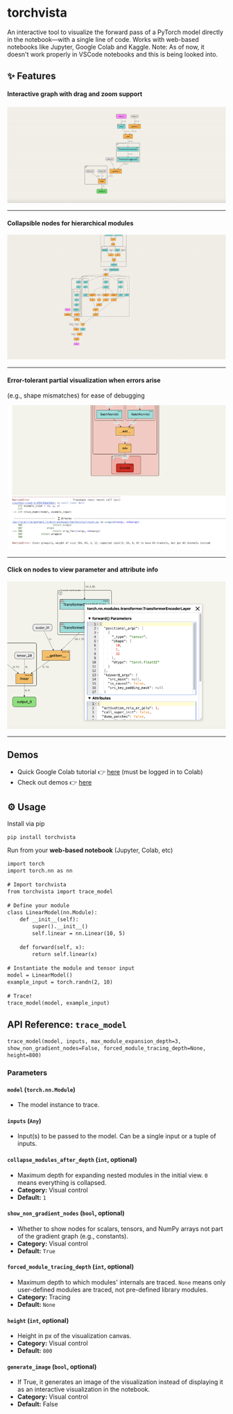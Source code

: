 # torchvista

An interactive tool to visualize the forward pass of a PyTorch model directly in the notebook—with a single line of code. Works with web-based notebooks like Jupyter, Google Colab and Kaggle.
Note: As of now, it doesn't work properly in VSCode notebooks and this is being looked into.

## ✨ Features

#### Interactive graph with drag and zoom support

![](docs/assets/interactive-graph.gif)

--------

#### Collapsible nodes for hierarchical modules 

![](docs/assets/collapsible-graph.gif)

--------

#### Error-tolerant partial visualization when errors arise
(e.g., shape mismatches) for ease of debugging

![](docs/assets/error-graph.png)

--------

#### Click on nodes to view parameter and attribute info

![](docs/assets/info-popup.png)

--------


## Demos

- Quick Google Colab tutorial 👉 [here](https://colab.research.google.com/drive/1wrWKhpvGiqHhE0Lb1HnFGeOcS4uBqGXw?usp=sharing) (must be logged in to Colab)
- Check out demos 👉 [here](https://sachinhosmani.github.io/torchvista/)

## ⚙️ Usage

Install via pip
```
pip install torchvista
```

Run from your **web-based notebook** (Jupyter, Colab, etc)

```
import torch
import torch.nn as nn

# Import torchvista
from torchvista import trace_model

# Define your module
class LinearModel(nn.Module):
    def __init__(self):
        super().__init__()
        self.linear = nn.Linear(10, 5)

    def forward(self, x):
        return self.linear(x)

# Instantiate the module and tensor input
model = LinearModel()
example_input = torch.randn(2, 10)

# Trace!
trace_model(model, example_input)
```
## API Reference: `trace_model`

    trace_model(model, inputs, max_module_expansion_depth=3, show_non_gradient_nodes=False, forced_module_tracing_depth=None, height=800)
### Parameters

#### `model` (`torch.nn.Module`)
- The model instance to trace.

#### `inputs` (`Any`)
- Input(s) to be passed to the model. Can be a single input or a tuple of inputs.

#### `collapse_modules_after_depth` (`int`, optional)
- Maximum depth for expanding nested modules in the initial view. `0` means everything is collapsed.
- **Category:** Visual control
- **Default:** `1`

#### `show_non_gradient_nodes` (`bool`, optional)
- Whether to show nodes for scalars, tensors, and NumPy arrays not part of the gradient graph (e.g., constants).
- **Category:** Visual control  
- **Default:** `True`

#### `forced_module_tracing_depth` (`int`, optional)
- Maximum depth to which modules' internals are traced. `None` means only user-defined modules are traced, not pre-defined library modules.
- **Category:** Tracing  
- **Default:** `None`

#### `height` (`int`, optional)
- Height in px of the visualization canvas.
- **Category:** Visual control
- **Default:** `800`

#### `generate_image` (`bool`, optional)
- If True, it generates an image of the visualization instead of displaying it as an interactive visualization in the notebook.
- **Category:** Visual control
- **Default:** False